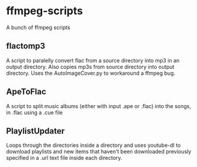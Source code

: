 # ffmpeg-scripts
A bunch of ffmpeg scripts

## flactomp3
A script to paralelly convert flac from a source directory into mp3 in an output directory. Also copies mp3s from source directory into output directory. Uses the AutoImageCover.py to workaround a ffmpeg bug.

## ApeToFlac
A script to split music albums (either with input .ape or .flac) into the songs, in .flac using a .cue file

## PlaylistUpdater
Loops through the directories inside a directory and uses youtube-dl to download playlists and new items that haven't been downloaded previously specified in a .url text file inside each directory.

